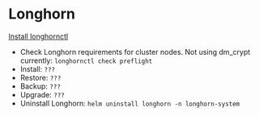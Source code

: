 # Longhorn

[Install longhornctl](https://longhorn.io/docs/1.7.2/advanced-resources/longhornctl/install-longhornctl/)

* Check Longhorn requirements for cluster nodes. Not using dm_crypt currently: `longhornctl check preflight`
* Install: `???`
* Restore: `???`
* Backup: `???`
* Upgrade: `???`
* Uninstall Longhorn: `helm uninstall longhorn -n longhorn-system`
